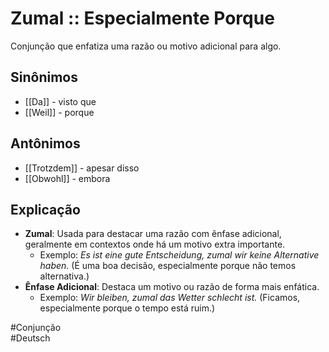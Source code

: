 # Zumal :: Especialmente Porque
<!--SR:!2024-11-09,4,270-->
Conjunção que enfatiza uma razão ou motivo adicional para algo.

## Sinônimos
- [[Da]] - visto que  
- [[Weil]] - porque  

## Antônimos
- [[Trotzdem]] - apesar disso  
- [[Obwohl]] - embora  

## Explicação
- **Zumal**: Usada para destacar uma razão com ênfase adicional, geralmente em contextos onde há um motivo extra importante.
  - Exemplo: *Es ist eine gute Entscheidung, zumal wir keine Alternative haben.* (É uma boa decisão, especialmente porque não temos alternativa.)
- **Ênfase Adicional**: Destaca um motivo ou razão de forma mais enfática.
  - Exemplo: *Wir bleiben, zumal das Wetter schlecht ist.* (Ficamos, especialmente porque o tempo está ruim.)

#Conjunção  
#Deutsch  